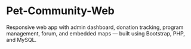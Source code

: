 # Pet-Community-Web
Responsive web app with admin dashboard, donation tracking, program management, forum, and embedded maps — built using Bootstrap, PHP, and MySQL.
